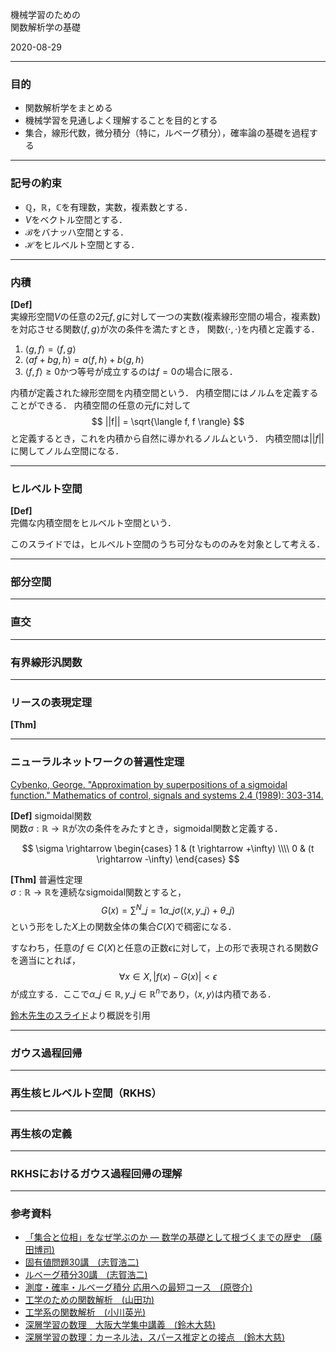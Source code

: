 機械学習のための<br>関数解析学の基礎

2020-08-29

---

### 目的
- 関数解析学をまとめる
- 機械学習を見通しよく理解することを目的とする
- 集合，線形代数，微分積分（特に，ルベーグ積分），確率論の基礎を過程する

---

### 記号の約束
- $\mathbb{Q}$，$\mathbb{R}$，$\mathbb{C}$を有理数，実数，複素数とする．
- $V$をベクトル空間とする．
- $\mathcal{B}$をバナッハ空間とする．
- $\mathcal{H}$をヒルベルト空間とする．

---

### 内積

**[Def]**<br>
実線形空間$V$の任意の2元$f,g$に対して一つの実数(複素線形空間の場合，複素数)を対応させる関数$\langle f,g \rangle$が次の条件を満たすとき，
関数$\langle \cdot, \cdot \rangle$を内積と定義する．
1. $\langle g, f \rangle = \langle f, g \rangle$
1. $\langle af+bg, h \rangle = a\langle f, h \rangle + b\langle g, h \rangle$
1. $\langle f, f \rangle \geq 0$かつ等号が成立するのは$f=0$の場合に限る．

内積が定義された線形空間を内積空間という．
内積空間にはノルムを定義することができる．
内積空間の任意の元$f$に対して
$$
||f|| = \sqrt{\langle f, f \rangle}
$$
と定義するとき，これを内積から自然に導かれるノルムという．
内積空間は$||f||$に関してノルム空間になる．

---

### ヒルベルト空間
**[Def]**<br>
完備な内積空間をヒルベルト空間という．

このスライドでは，ヒルベルト空間のうち可分なもののみを対象として考える．

---

### 部分空間

---

### 直交

---

### 有界線形汎関数

---

### リースの表現定理
**[Thm]**

---

### ニューラルネットワークの普遍性定理

[Cybenko, George. "Approximation by superpositions of a sigmoidal function." Mathematics of control, signals and systems 2.4 (1989): 303-314.][cybenko]

**[Def]** sigmoidal関数<br>
関数$\sigma:\mathbb{R} \rightarrow \mathbb{R}$が次の条件をみたすとき，sigmoidal関数と定義する．

$$
  \sigma \rightarrow
    \begin{cases}
      1 & (t \rightarrow +\infty) \\\\
      0 & (t \rightarrow -\infty)
    \end{cases}
$$

**[Thm]** 普遍性定理<br>
$\sigma:\mathbb{R} \rightarrow \mathbb{R}$を連続なsigmoidal関数とすると，
$$
  G(x) = \sum^N\_{j=1} \alpha\_j \sigma(\langle x,y\_j \rangle + \theta\_j)
$$
という形をした$X$上の関数全体の集合$C(X)$で稠密になる．

すなわち，任意の$f \in C(X)$と任意の正数$\epsilon$に対して，上の形で表現される関数$G$を適当にとれば，
$$
  \forall x \in X,|f(x)-G(x)|< \epsilon
$$
が成立する．ここで$\alpha\_j \in \mathbb{R}, y\_j \in \mathbb{R}^n$であり，$\langle x,y \rangle$は内積である．

[鈴木先生のスライド][taiji2]より概説を引用

---

### ガウス過程回帰

---


### 再生核ヒルベルト空間（RKHS）

---

### 再生核の定義

---

### RKHSにおけるガウス過程回帰の理解

---

### 参考資料
- [「集合と位相」をなぜ学ぶのか ― 数学の基礎として根づくまでの歴史　(藤田博司)][fujita]
- [固有値問題30講　(志賀浩二)][shiga1]
- [ルベーグ積分30講　(志賀浩二)][shiga2]
- [測度・確率・ルベーグ積分 応用への最短コース　(原啓介)][hara]
- [工学のための関数解析　(山田功)][yamada]
- [工学系の関数解析　(小川英光)][ogawa]
- [深層学習の数理　大阪大学集中講義　(鈴木大慈)][taiji1]
- [深層学習の数理：カーネル法，スパース推定との接点　(鈴木大慈)][taiji2]

[cybenko]:https://link.springer.com/article/10.1007/BF02551274
[fujita]:https://gihyo.jp/book/2018/978-4-7741-9612-1
[shiga1]:https://www.asakura.co.jp/books/isbn/978-4-254-11485-0/
[shiga2]:https://www.asakura.co.jp/books/isbn/978-4-254-11484-3/
[hara]:https://bookclub.kodansha.co.jp/product?item=0000149472
[yamada]:https://www.saiensu.co.jp/search/?isbn=978-4-901683-62-3&y=2009
[ogawa]:https://www.morikita.co.jp/books/book/445
[taiji1]:https://www.slideshare.net/trinmu/ss-161240890
[taiji2]:https://www.slideshare.net/trinmu/ss-237399755
